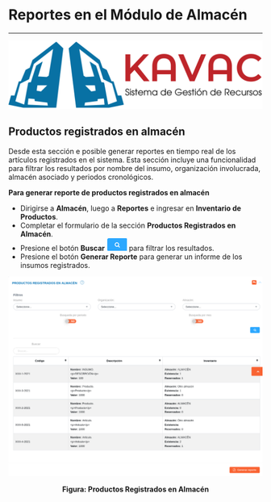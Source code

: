 # Reportes en el Módulo de Almacén 
**********************************

![Screenshot](img/logokavac.png#imagen)

## Productos registrados en almacén 

Desde esta sección e posible generar reportes en tiempo real de los artículos registrados en el sistema. Esta sección incluye una funcionalidad para filtrar los resultados por nombre del insumo, organización involucrada, almacén asociado y periodos cronológicos.

**Para generar reporte de productos registrados en almacén**

*  Dirigirse a **Almacén**, luego a **Reportes** e ingresar en **Inventario de Productos**.
*  Completar el formulario de la sección **Productos Registrados en Almacén**.
*  Presione el botón **Buscar** ![Screenshot](img/search.png#imagen) para filtrar los resultados.
*  Presione el botón **Generar Reporte** para generar un informe de los insumos registrados.   

![Screenshot](img/report3.png#imagen)<div style="text-align: center;font-weight: bold">Figura: Productos Registrados en Almacén</div>





















   